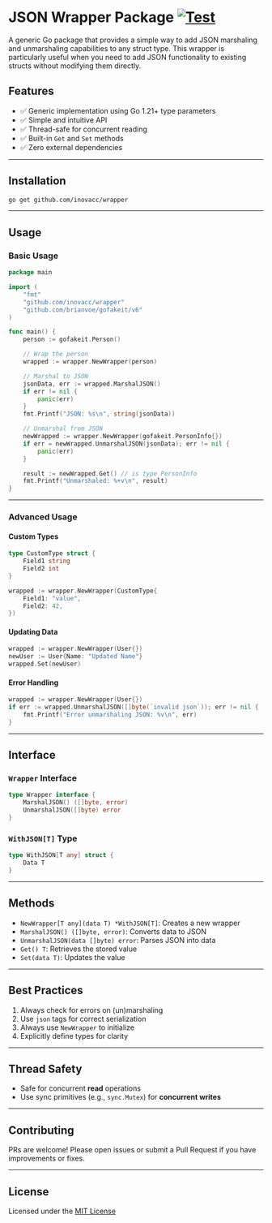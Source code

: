 # JSON Wrapper Package [![Test](https://github.com/dyammarcano/wrapper/actions/workflows/test.yml/badge.svg?branch=main)](https://github.com/dyammarcano/wrapper/actions/workflows/test.yml)

A generic Go package that provides a simple way to add JSON marshaling and unmarshaling capabilities to any struct type.
This wrapper is particularly useful when you need to add JSON functionality to existing structs without modifying them
directly.

## Features

- ✅ Generic implementation using Go 1.21+ type parameters
- ✅ Simple and intuitive API
- ✅ Thread-safe for concurrent reading
- ✅ Built-in `Get` and `Set` methods
- ✅ Zero external dependencies

---

## Installation

```sh
go get github.com/inovacc/wrapper
```

---

## Usage

### Basic Usage

```go
package main

import (
	"fmt"
	"github.com/inovacc/wrapper"
	"github.com/brianvoe/gofakeit/v6"
)

func main() {
	person := gofakeit.Person()

	// Wrap the person
	wrapped := wrapper.NewWrapper(person)

	// Marshal to JSON
	jsonData, err := wrapped.MarshalJSON()
	if err != nil {
		panic(err)
	}
	fmt.Printf("JSON: %s\n", string(jsonData))

	// Unmarshal from JSON
	newWrapped := wrapper.NewWrapper(gofakeit.PersonInfo{})
	if err = newWrapped.UnmarshalJSON(jsonData); err != nil {
		panic(err)
	}

	result := newWrapped.Get() // is type PersonInfo
	fmt.Printf("Unmarshaled: %+v\n", result)
}
```

---

### Advanced Usage

#### Custom Types

```go
type CustomType struct {
	Field1 string
	Field2 int
}

wrapped := wrapper.NewWrapper(CustomType{
	Field1: "value",
	Field2: 42,
})
```

#### Updating Data

```go
wrapped := wrapper.NewWrapper(User{})
newUser := User{Name: "Updated Name"}
wrapped.Set(newUser)
```

#### Error Handling

```go
wrapped := wrapper.NewWrapper(User{})
if err := wrapped.UnmarshalJSON([]byte(`invalid json`)); err != nil {
	fmt.Printf("Error unmarshaling JSON: %v\n", err)
}
```

---

## Interface

### `Wrapper` Interface

```go
type Wrapper interface {
	MarshalJSON() ([]byte, error)
	UnmarshalJSON([]byte) error
}
```

### `WithJSON[T]` Type

```go
type WithJSON[T any] struct {
	Data T
}
```

---

## Methods

- `NewWrapper[T any](data T) *WithJSON[T]`: Creates a new wrapper
- `MarshalJSON() ([]byte, error)`: Converts data to JSON
- `UnmarshalJSON(data []byte) error`: Parses JSON into data
- `Get() T`: Retrieves the stored value
- `Set(data T)`: Updates the value

---

## Best Practices

1. Always check for errors on (un)marshaling
2. Use `json` tags for correct serialization
3. Always use `NewWrapper` to initialize
4. Explicitly define types for clarity

---

## Thread Safety

- Safe for concurrent **read** operations
- Use sync primitives (e.g., `sync.Mutex`) for **concurrent writes**

---

## Contributing

PRs are welcome! Please open issues or submit a Pull Request if you have improvements or fixes.

---

## License

Licensed under the [MIT License](./LICENSE)
